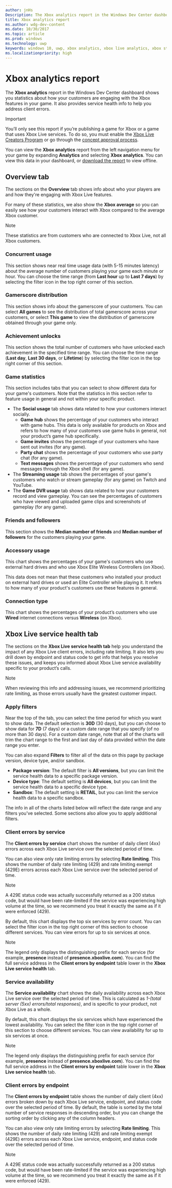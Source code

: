 ```yaml
---
author: jnHs
Description: The Xbox analytics report in the Windows Dev Center dashboard shows you statistics about how your customers are engaging with the Xbox features in your product.
title: Xbox analytics report
ms.author: wdg-dev-content
ms.date: 10/30/2017
ms.topic: article
ms.prod: windows
ms.technology: uwp
keywords: windows 10, uwp, xbox analytics, xbox live analytics, xbox statistics
ms.localizationpriority: high
---
```


# Xbox analytics report

The **Xbox analytics** report in the Windows Dev Center dashboard shows you statistics about how your customers are engaging with the Xbox features in your game. It also provides service health info to help you address client errors.
 
> [!IMPORTANT]
> You’ll only see this report if you’re publishing a game for Xbox or a game that uses Xbox Live services. To do so, you must enable the [Xbox Live Creators Program](../xbox-live/get-started-with-creators/get-started-with-xbox-live-creators.md) or go through the [concept approval process](../gaming/concept-approval.md). 

You can view the **Xbox analytics** report from the left navigation menu for your game by expanding **Analytics** and selecting **Xbox analytics**.  You can view this data in your dashboard, or [download the report](download-analytic-reports.md) to view offline.


## Overview tab

The sections on the **Overview** tab shows info about who your players are and how they're engaging with Xbox Live features.

For many of these statistics, we also show the **Xbox average** so you can easily see how your customers interact with Xbox compared to the average Xbox customer.

> [!NOTE]
> These statistics are from customers who are connected to Xbox Live, not all Xbox customers.


### Concurrent usage

This section shows near real time usage data (with 5-15 minutes latency) about the average number of customers playing your game each minute or hour. You can choose the time range (from **Last hour** up to **Last 7 days**) by selecting the filter icon in the top right corner of this section.


### Gamerscore distribution

This section shows info about the gamerscore of your customers. You can select **All games** to see the distribution of total gamerscore across your customers, or select **This game** to view the distribution of gamerscore obtained through your game only.


### Achievement unlocks

This section shows the total number of customers who have unlocked each achievement in the specified time range. You can choose the time range (**Last day**, **Last 30 days**, or **Lifetime**) by selecting the filter icon in the top right corner of this section.


### Game statistics

This section includes tabs that you can select to show different data for your game's customers. Note that the statistics in this section refer to feature usage in general and not within your specific product.

- The **Social usage** tab shows data related to how your customers interact socially.
   - **Game hub** shows the percentage of your customers who interact with game hubs. This data is only available for products on Xbox and refers to how many of your customers use game hubs in general, not your product’s game hub specifically.
   - **Game invites** shows the percentage of your customers who have sent out invites (for any game).
   - **Party chat** shows the percentage of your customers who use party chat (for any game).
   - **Text messages** shows the percentage of your customers who send messages through the Xbox shell (for any game).
- The **Streaming usage** tab shows the percentages of your game's customers who watch or stream gameplay (for any game) on Twitch and YouTube.
- The **Game DVR usage** tab shows data related to how your customers record and view gameplay. You can see the percentages of customers who have viewed and uploaded game clips and screenshots of gameplay (for any game).


### Friends and followers

This section shows the **Median number of friends** and **Median number of followers** for the customers playing your game.


### Accessory usage

This chart shows the percentages of your game's customers who use external hard drives and who use Xbox Elite Wireless Controllers (on Xbox).

This data does not mean that these customers who installed your product on external hard drives or used an Elite Controller while playing it. It refers to how many of your product's customers use these features in general.


### Connection type

This chart shows the percentages of your product’s customers who use **Wired** internet connections versus **Wireless** (on Xbox).
 

## Xbox Live service health tab

The sections on the **Xbox Live service health tab** help you understand the impact of any Xbox Live client errors, including rate limiting. It also lets you drill down by endpoint and status code to get info that helps you resolve these issues, and keeps you informed about Xbox Live service availability specific to your product’s calls.

> [!NOTE]
> When reviewing this info and addressing issues, we recommend prioritizing rate limiting, as those errors usually have the greatest customer impact.


### Apply filters

Near the top of the tab, you can select the time period for which you want to show data. The default selection is **30D** (30 days), but you can choose to show data for **7D** (7 days) or a custom date range that you specify (of no more than 30 days). For a custom date range, note that all of the charts will trim the chart range to the first and last day of data provided within the date range you enter.

You can also expand **Filters** to filter all of the data on this page by package version, device type, and/or sandbox.
- **Package version**: The default filter is **All versions**, but you can limit the service health data to a specific package version.
- **Device type**: The default setting is **All devices**, but you can limit the service health data to a specific device type.
- **Sandbox**: The default setting is **RETAIL**, but you can limit the service health data to a specific sandbox.

The info in all of the charts listed below will reflect the date range and any filters you've selected. Some sections also allow you to apply additional filters.


### Client errors by service 

The **Client errors by service** chart shows the number of daily client (4xx) errors across each Xbox Live service over the selected period of time.

You can also view only rate limiting errors by selecting **Rate limiting**. This shows the number of daily rate limiting (429) and rate limiting exempt (429E) errors across each Xbox Live service over the selected period of time.

> [!NOTE]
> A 429E status code was actually successfully returned as a 200 status code, but would have been rate-limited if the service was experiencing high volume at the time, so we recommend you treat it exactly the same as if it were enforced (429).

By default, this chart displays the top six services by error count. You can select the filter icon in the top right corner of this section to choose different services. You can view errors for up to six services at once. 

> [!NOTE]
> The legend only displays the distinguishing prefix for each service (for example, **presence** instead of **presence.xboxlive.com**). You can find the full service address in the **Client errors by endpoint** table lower in the **Xbox Live service health** tab.


### Service availability

The **Service availability** chart shows the daily availability across each Xbox Live service over the selected period of time. This is calculated as *1-(total server (5xx) errors/total responses)*, and is specific to your product, not Xbox Live as a whole.

By default, this chart displays the six services which have experienced the lowest availability. You can select the filter icon in the top right corner of this section to choose different services. You can view availability for up to six services at once. 

> [!NOTE]
> The legend only displays the distinguishing prefix for each service (for example, **presence** instead of **presence.xboxlive.com**). You can find the full service address in the **Client errors by endpoint** table lower in the **Xbox Live service health** tab.


### Client errors by endpoint 

The **Client errors by endpoint** table shows the number of daily client (4xx) errors broken down by each Xbox Live service, endpoint, and status code over the selected period of time. By default, the table is sorted by the total number of service responses in descending order, but you can change the sorting order by clicking any of the column headers.

You can also view only rate limiting errors by selecting **Rate limiting**. This shows the number of daily rate limiting (429) and rate limiting exempt (429E) errors across each Xbox Live service, endpoint, and status code over the selected period of time.

> [!NOTE]
A 429E status code was actually successfully returned as a 200 status code, but would have been rate-limited if the service was experiencing high volume at the time, so we recommend you treat it exactly the same as if it were enforced (429).










 

 
